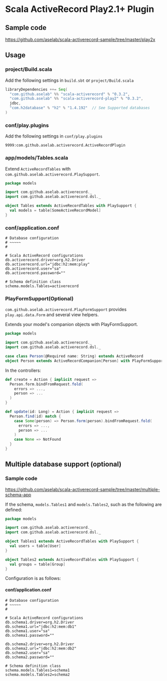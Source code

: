 # Scala ActiveRecord Play2.1+ Plugin

## Sample code

https://github.com/aselab/scala-activerecord-sample/tree/master/play2x

## Usage

### project/Build.scala

Add the following settings in `build.sbt` or `project/Build.scala`

```scala
libraryDependencies ++= Seq(
  "com.github.aselab" %% "scala-activerecord" % "0.3.2",
  "com.github.aselab" %% "scala-activerecord-play2" % "0.3.2",
  jdbc,
  "com.h2database" % "h2" % "1.4.192"  // See Supported databases
)
```

### conf/play.plugins

Add the following settings in `conf/play.plugins`

```
9999:com.github.aselab.activerecord.ActiveRecordPlugin
```

### app/models/Tables.scala

Extend `ActiveRecordTables` with `com.github.aselab.activerecord.PlaySupport`.

```scala
package models

import com.github.aselab.activerecord._
import com.github.aselab.activerecord.dsl._

object Tables extends ActiveRecordTables with PlaySupport {
  val models = table[SomeActiveRecordModel]
}
```

### conf/application.conf

```
# Database configuration
# ~~~~~ 
#

# Scala ActiveRecord configurations
db.activerecord.driver=org.h2.Driver
db.activerecord.url="jdbc:h2:mem:play"
db.activerecord.user="sa"
db.activerecord.password=""

# Schema definition class
schema.models.Tables=activerecord
```

### PlayFormSupport(Optional)

`com.github.aselab.activerecord.PlayFormSupport` provides `play.api.data.Form` and several view helpers.

Extends your model's companion objects with PlayFormSupport.

```scala
package models

import com.github.aselab.activerecord._
import com.github.aselab.activerecord.dsl._

case class Person(@Required name: String) extends ActiveRecord
object Person extends ActiveRecordCompanion[Person] with PlayFormSupport[Person]
```

In the controllers:

```scala
def create = Action { implicit request =>
  Person.form.bindFromRequest.fold(
    errors => ...,
    person => ...
  )
}

def update(id: Long) = Action { implicit request =>
  Person.find(id) match {
    case Some(person) => Person.form(person).bindFromRequest.fold(
      errors => ...,
      person => ...
    )
    case None => NotFound
  }
}
```

## Multiple database support (optional)

### Sample code

https://github.com/aselab/scala-activerecord-sample/tree/master/multiple-schema-app

If the schema, `models.Tables1` and `models.Tables2`, such as the following are defined:

```scala
package models

import com.github.aselab.activerecord._
import com.github.aselab.activerecord.dsl._

object Tables1 extends ActiveRecordTables with PlaySupport {
  val users = table[User]
}

object Tables2 extends ActiveRecordTables with PlaySupport {
  val groups = table[Group]
}
```

Configuration is as follows:

#### conf/application.conf

```
# Database configuration
# ~~~~~ 
#

# Scala ActiveRecord configurations
db.schema1.driver=org.h2.Driver
db.schema1.url="jdbc:h2:mem:db1"
db.schema1.user="sa"
db.schema1.password=""

db.schema2.driver=org.h2.Driver
db.schema2.url="jdbc:h2:mem:db2"
db.schema2.user="sa"
db.schema2.password=""

# Schema definition class
schema.models.Tables1=schema1
schema.models.Tables2=schema2
```

